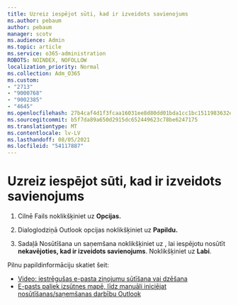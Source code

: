```yaml
---
title: Uzreiz iespējot sūti, kad ir izveidots savienojums
ms.author: pebaum
author: pebaum
manager: scotv
ms.audience: Admin
ms.topic: article
ms.service: o365-administration
ROBOTS: NOINDEX, NOFOLLOW
localization_priority: Normal
ms.collection: Adm_O365
ms.custom:
- "2713"
- "9000768"
- "9002385"
- "4645"
ms.openlocfilehash: 27b4caf4d1f3fcaa16031ee8d80dd01bda1cc1bc1511983632ebbabf82f8ecbc
ms.sourcegitcommit: b5f7da89a650d2915dc652449623c78be6247175
ms.translationtype: MT
ms.contentlocale: lv-LV
ms.lasthandoff: 08/05/2021
ms.locfileid: "54117887"
---
```

# <a name="enable-send-immediately-when-connected"></a>Uzreiz iespējot sūti, kad ir izveidots savienojums
 
1. Cilnē Fails noklikšķiniet uz **Opcijas.**

2. Dialoglodziņā Outlook opcijas noklikšķiniet uz **Papildu.**

3. Sadaļā Nosūtīšana un saņemšana noklikšķiniet uz , lai iespējotu nosūtīt **nekavējoties, kad ir izveidots savienojums**. Noklikšķiniet uz **Labi**.

Pilnu papildinformāciju skatiet šeit:
- [Video: iestrēgušas e-pasta ziņojumu sūtīšana vai dzēšana](https://support.office.com/article/Video-Send-or-delete-an-email-stuck-in-your-outbox-26d5d34a-4e5f-444a-a9e8-44db04a94dec) 
- [E-pasts paliek izsūtnes mapē, līdz manuāli iniciējat nosūtīšanas/saņemšanas darbību Outlook](https://support.microsoft.com/help/2797572/email-stays-in-the-outbox-folder-until-you-manually-initiate-a-send-re)
